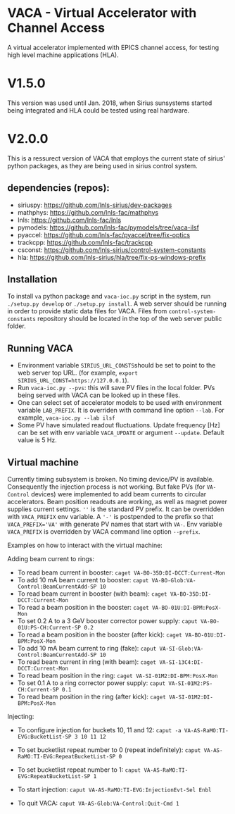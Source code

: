 # VACA - Virtual Accelerator with Channel Access

A virtual accelerator implemented with EPICS channel access, for testing high level machine applications (HLA).

# V1.5.0

This version was used until Jan. 2018, when Sirius sunsystems started being integrated and HLA could be tested using real hardware.

# V2.0.0

This is a ressurect version of VACA that employs the current state of sirius' python packages, as they are being used in sirius control system.

## dependencies (repos):

 - siriuspy: https://github.com/lnls-sirius/dev-packages
 - mathphys: https://github.com/lnls-fac/mathphys
 - lnls:     https://github.com/lnls-fac/lnls
 - pymodels: https://github.com/lnls-fac/pymodels/tree/vaca-ilsf
 - pyaccel:  https://github.com/lnls-fac/pyaccel/tree/fix-optics
 - trackcpp: https://github.com/lnls-fac/trackcpp
 - csconst:  https://github.com/lnls-sirius/control-system-constants
 - hla:      https://github.com/lnls-sirius/hla/tree/fix-ps-windows-prefix   

## Installation

To install `va` python package and `vaca-ioc.py` script in the system, run `./setup.py develop` or `./setup.py install`. A web server should be running in order to provide static data files for VACA. Files from `control-system-constants` repository should be located in the top of the web server public folder.

## Running VACA

- Environment variable `SIRIUS_URL_CONSTS`should be set to point to the web server top URL. (for example, `export SIRIUS_URL_CONST=https://127.0.0.1`).
- Run `vaca-ioc.py --pvs`: this will save PV files in the local folder. PVs being served with VACA can be looked up in these files.
- One can select set of accelerator models to be used with environment variable `LAB_PREFIX`. It is overriden with command line option `--lab`. For example,  `vaca-ioc.py --lab ilsf`
- Some PV have simulated readout fluctuations. Update frequency [Hz] can be set with env variable `VACA_UPDATE` or argument `--update`. Default value is 5 Hz.

## Virtual machine

Currently timing subsystem is broken. No timing device/PV is available. Consequently the injection process is not working. But fake PVs (for `VA-Control` devices) were implemented to add beam currents to circular accelerators. Beam position readouts are working, as well as magnet power supplies current settings.
`''` is the standard PV prefix. It can be overridden with `VACA_PREFIX` env variable. A `'-'` is postpended to the prefix so that `VACA_PREFIX='VA'` with generate PV names that start with `VA-`. Env variable `VACA_PREFIX` is overridden by VACA command line option `--prefix`.

Examples on how to interact with the virtual machine:

Adding beam current to rings:

- To read beam current in booster: `caget VA-BO-35D:DI-DCCT:Current-Mon`
- To add 10 mA beam current to booster: `caput VA-BO-Glob:VA-Control:BeamCurrentAdd-SP 10`
- To read beam current in booster (with beam): `caget VA-BO-35D:DI-DCCT:Current-Mon`
- To read a beam position in the booster: `caget VA-BO-01U:DI-BPM:PosX-Mon`
- To set 0.2 A to a 3 GeV booster corrector power supply: `caput VA-BO-01U:PS-CH:Current-SP 0.2`
- To read a beam position in the booster (after kick): `caget VA-BO-01U:DI-BPM:PosX-Mon`
- To add 10 mA beam current to ring (fake): `caput VA-SI-Glob:VA-Control:BeamCurrentAdd-SP 10`
- To read beam current in ring (with beam): `caget VA-SI-13C4:DI-DCCT:Current-Mon`
- To read beam position in the ring: `caget VA-SI-01M2:DI-BPM:PosX-Mon`
- To set 0.1 A to a ring corrector power supply: `caput VA-SI-01M2:PS-CH:Current-SP 0.1`
- To read beam position in the ring (after kick): `caget VA-SI-01M2:DI-BPM:PosX-Mon`

Injecting:

- To configure injection for buckets 10, 11 and 12: `caput -a VA-AS-RaMO:TI-EVG:BucketList-SP 3 10 11 12`
- To set bucketlist repeat number to 0 (repeat indefinitely): `caput VA-AS-RaMO:TI-EVG:RepeatBucketList-SP 0`
- To set bucketlist repeat number to 1: `caput VA-AS-RaMO:TI-EVG:RepeatBucketList-SP 1`
- To start injection: `caput VA-AS-RaMO:TI-EVG:InjectionEvt-Sel Enbl`

- To quit VACA: `caput VA-AS-Glob:VA-Control:Quit-Cmd 1`

